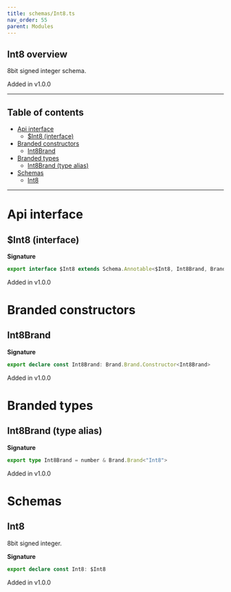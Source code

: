 ```yaml
---
title: schemas/Int8.ts
nav_order: 55
parent: Modules
---
```


## Int8 overview

8bit signed integer schema.

Added in v1.0.0

---

<h2 class="text-delta">Table of contents</h2>

- [Api interface](#api-interface)
  - [$Int8 (interface)](#int8-interface)
- [Branded constructors](#branded-constructors)
  - [Int8Brand](#int8brand)
- [Branded types](#branded-types)
  - [Int8Brand (type alias)](#int8brand-type-alias)
- [Schemas](#schemas)
  - [Int8](#int8)

---

# Api interface

## $Int8 (interface)

**Signature**

```ts
export interface $Int8 extends Schema.Annotable<$Int8, Int8Brand, Brand.Brand.Unbranded<Int8Brand>, never> {}
```

Added in v1.0.0

# Branded constructors

## Int8Brand

**Signature**

```ts
export declare const Int8Brand: Brand.Brand.Constructor<Int8Brand>
```

Added in v1.0.0

# Branded types

## Int8Brand (type alias)

**Signature**

```ts
export type Int8Brand = number & Brand.Brand<"Int8">
```

Added in v1.0.0

# Schemas

## Int8

8bit signed integer.

**Signature**

```ts
export declare const Int8: $Int8
```

Added in v1.0.0
